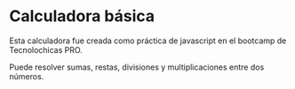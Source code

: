 # Calculadora básica

Esta calculadora fue creada como práctica de javascript en el bootcamp de Tecnolochicas PRO.

Puede resolver sumas, restas, divisiones y multiplicaciones entre dos números.